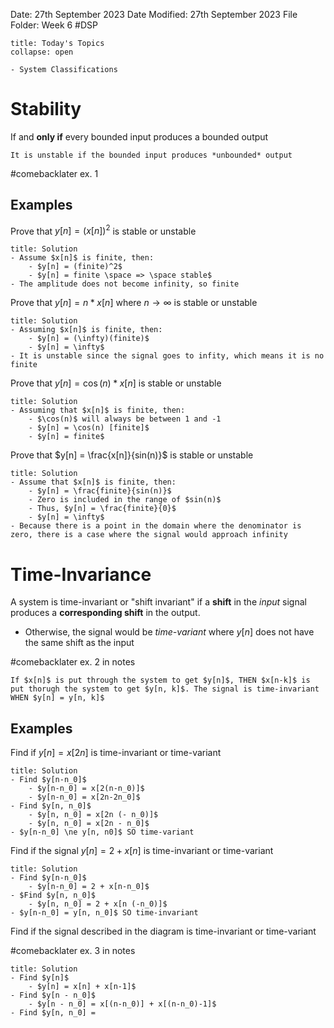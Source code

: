 Date: 27th September 2023
Date Modified: 27th September 2023
File Folder: Week 6
#DSP

```ad-abstract
title: Today's Topics
collapse: open

- System Classifications

```

# Stability

If and **only if** every bounded input produces a bounded output

```ad-warning
It is unstable if the bounded input produces *unbounded* output
```

#comebacklater ex. 1

## Examples

Prove that $y[n] = (x[n])^2$ is stable or unstable

```ad-check
title: Solution
- Assume $x[n]$ is finite, then:
	- $y[n] = (finite)^2$
	- $y[n] = finite \space => \space stable$
- The amplitude does not become infinity, so finite
```

Prove that $y[n] = n *x[n]$ where $n \to \infty$ is stable or unstable

```ad-check
title: Solution
- Assuming $x[n]$ is finite, then:
	- $y[n] = (\infty)(finite)$
	- $y[n] = \infty$
- It is unstable since the signal goes to infity, which means it is no finite
```

Prove that $y[n] = \cos(n) * x[n]$ is stable or unstable

```ad-check
title: Solution
- Assuming that $x[n]$ is finite, then:
	- $\cos(n)$ will always be between 1 and -1
	- $y[n] = \cos(n) [finite]$
	- $y[n] = finite$
```

Prove that $y[n] = \frac{x[n]}{sin(n)}$ is stable or unstable

```ad-check
title: Solution
- Assume that $x[n]$ is finite, then:
	- $y[n] = \frac{finite}{sin(n)}$
	- Zero is included in the range of $sin(n)$
	- Thus, $y[n] = \frac{finite}{0}$
	- $y[n] = \infty$
- Because there is a point in the domain where the denominator is zero, there is a case where the signal would approach infinity
```

# Time-Invariance

A system is time-invariant or "shift invariant" if a **shift** in the *input* signal produces a **corresponding shift** in the output.
- Otherwise, the signal would be *time-variant* where $y[n]$ does not have the same shift as the input

#comebacklater ex. 2 in notes

```ad-important
If $x[n]$ is put through the system to get $y[n]$, THEN $x[n-k]$ is put thorugh the system to get $y[n, k]$. The signal is time-invariant WHEN $y[n] = y[n, k]$
```

## Examples

Find if $y[n] = x[2n]$ is time-invariant or time-variant

```ad-check
title: Solution
- Find $y[n-n_0]$
	- $y[n-n_0] = x[2(n-n_0)]$
	- $y[n-n_0] = x[2n-2n_0]$
- Find $y[n, n_0]$ 
	- $y[n, n_0] = x[2n (- n_0)]$
	- $y[n, n_0] = x[2n - n_0]$
- $y[n-n_0] \ne y[n, n0]$ SO time-variant
```

Find if the signal $y[n] = 2+ x[n]$ is time-invariant or time-variant

```ad-check
title: Solution
- Find $y[n-n_0]$
	- $y[n-n_0] = 2 + x[n-n_0]$
- $Find $y[n, n_0]$
	- $y[n, n_0] = 2 + x[n (-n_0)]$
- $y[n-n_0] = y[n, n_0]$ SO time-invariant
```

Find if the signal described in the diagram is time-invariant or time-variant

#comebacklater ex. 3 in notes

```ad-check
title: Solution
- Find $y[n]$
	- $y[n] = x[n] + x[n-1]$
- Find $y[n - n_0]$
	- $y[n - n_0] = x[(n-n_0)] + x[(n-n_0)-1]$
- Find $y[n, n_0] = 
```


